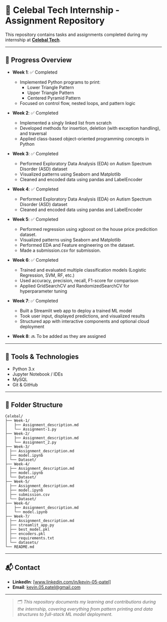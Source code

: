 # 💼 Celebal Tech Internship - Assignment Repository

This repository contains tasks and assignments completed during my internship at [**Celebal Tech**](https://celebaltech.com/).

---

## 📅 Progress Overview

- **Week 1**: ✅ Completed  
  - Implemented Python programs to print:
    - Lower Triangle Pattern
    - Upper Triangle Pattern
    - Centered Pyramid Pattern  
  - Focused on control flow, nested loops, and pattern logic

- **Week 2**: ✅ Completed  
  - Implemented a singly linked list from scratch
  - Developed methods for insertion, deletion (with exception handling), and traversal
  - Applied class-based object-oriented programming concepts in Python

- **Week 3**: ✅ Completed  
  - Performed Exploratory Data Analysis (EDA) on Autism Spectrum Disorder (ASD) dataset
  - Visualized patterns using Seaborn and Matplotlib
  - Cleaned and encoded data using pandas and LabelEncoder

- **Week 4**: ✅ Completed  
  - Performed Exploratory Data Analysis (EDA) on Autism Spectrum Disorder (ASD) dataset
  - Cleaned and encoded data using pandas and LabelEncoder
    
- **Week 5**: ✅ Completed  
  - Performed regression using xgboost on the house price predicition dataset.
  - Visualized patterns using Seaborn and Matplotlib
  - Performed EDA and Feature engineering on the dataset.
  - Made a submission.csv for submission.
  
- **Week 6**: ✅ Completed  
  - Trained and evaluated multiple classification models (Logistic Regression, SVM, RF, etc.)
  - Used accuracy, precision, recall, F1-score for comparison
  - Applied GridSearchCV and RandomizedSearchCV for hyperparameter tuning

- **Week 7**: ✅ Completed  
  - Built a Streamlit web app to deploy a trained ML model
  - Took user input, displayed predictions, and visualized results
  - Structured app with interactive components and optional cloud deployment
    
- **Week 8**: 🔜 To be added as they are assigned

---

## 🧰 Tools & Technologies

- Python 3.x
- Jupyter Notebook / IDEs
- MySQL
- Git & GitHub

---

## 📁 Folder Structure

```
Celebal/
├── Week-1/
│   ├── Assignment_description.md
│   └── Assignment-1.py
├── Week-2/
│   ├── Assignment_description.md
│   └── Assignment_2.py
├── Week-3/
│ ├── Assignment_description.md
│ ├── model.ipynb
│ └── Dataset/
├── Week-4/
│ ├── Assignment_description.md
│ ├── model.ipynb
│ └── Dataset/
├── Week-5/
│ ├── Assignment_description.md
│ ├── model.ipynb
│ ├── submission.csv
│ └── Dataset/
├── Week-6/
│   ├── Assignment_description.md
│   └── model.ipynb
├── Week-7/
│ ├── Assignment_description.md
│ ├── streamlit_app.py
│ ├── best_model.pkl
│ ├── encoders.pkl
│ ├── requirements.txt
│ └── datasets/
└── README.md
```

---

## 📬 Contact

- **LinkedIn**: [www.linkedin.com/in/kevin-05-patel]
- **Email**: kevin.05.patel@gmail.com

---

> 🗂 *This repository documents my learning and contributions during the internship, covering everything from pattern printing and data structures to full-stack ML model deployment.*
